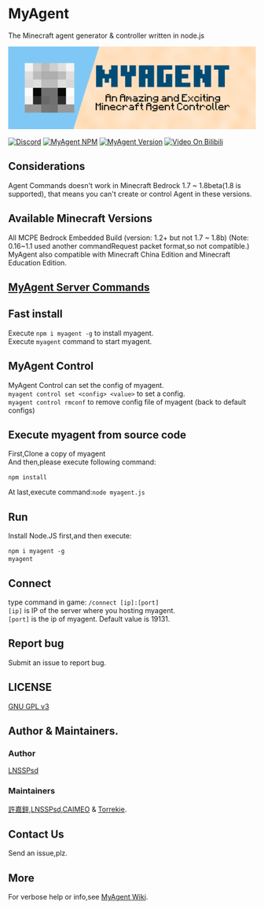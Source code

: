 # MyAgent
The Minecraft agent generator & controller written in node.js

[![MyAgent](pmyagent.png)](https://github.com/mcpews/MyAgent)

[![Discord](https://img.shields.io/badge/chat-on%20discord-7289da.svg)](https://discord.gg/ntaa8z8)
[![MyAgent NPM](https://img.shields.io/badge/npm-myagent-blue.svg)](https://www.npmjs.com/myagent)
[![MyAgent Version](https://img.shields.io/badge/dynamic/json.svg?label=myagent%20version&url=https%3A%2F%2Fraw.githubusercontent.com%2Fmcpews%2FMyAgent%2Fmaster%2Fpackage.json&query=%24.version&colorB=yellowgreen)](https://github.com/mcpews/MyAgent)
[![Video On Bilibili](https://img.shields.io/badge/Video-On%20Bilibili-ff69b4.svg)](http://www.bilibili.com/video/av37343451)
## Considerations
Agent Commands doesn't work in Minecraft Bedrock 1.7 ~ 1.8beta(1.8 is supported), that means you can't create or control Agent in these versions.
## Available Minecraft Versions
All MCPE Bedrock Embedded Build (version: 1.2+ but not 1.7 ~ 1.8b)
(Note: 0.16~1.1 used another commandRequest packet format,so not compatible.)  
MyAgent also compatible with Minecraft China Edition and Minecraft Education Edition.
## [MyAgent Server Commands](https://github.com/mcpews/wiki/server-commands)
## Fast install
Execute `npm i myagent -g` to install myagent.  
Execute `myagent` command to start myagent.  
## MyAgent Control
MyAgent Control can set the config of myagent.  
`myagent control set <config> <value>` to set a config.  
`myagent control rmconf` to remove config file of myagent (back to default configs)
## Execute myagent from source code
First,Clone a copy of myagent  
And then,please execute following command:
```
npm install
```
At last,execute command:`node myagent.js`
## Run
Install Node.JS first,and then execute:
```
npm i myagent -g
myagent
```
## Connect
type command in game:
`/connect [ip]:[port]`  
`[ip]` is IP of the server where you hosting myagent.  
`[port]` is the ip of myagent. Default value is 19131.
## Report bug
Submit an issue to report bug.
## LICENSE
[GNU GPL v3](LICENSE)
## Author & Maintainers.
### Author
[LNSSPsd](https://github.com/LNSSPsd)
### Maintainers
[許嘉鋅](https://github.com/TheXuJiaXin),[LNSSPsd](https://github.com/LNSSPsd),[CAIMEO](https://github.com/CAIMEOX) &amp; [Torrekie](https://github.com/Torrekie).
## Contact Us
Send an issue,plz.
## More
For verbose help or info,see [MyAgent Wiki](https://github.com/mcpews/MyAgent/wiki).

